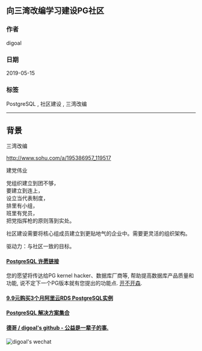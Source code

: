 ## 向三湾改编学习建设PG社区  
                                                                                                                                                    
### 作者                                                                                                                                                    
digoal                                                                                                                                                    
                                                                                                                                                    
### 日期                                                                                                                                                    
2019-05-15                                                                                                                                                    
                                                                                                                                                    
### 标签                                                                                                                                                    
PostgreSQL , 社区建设 , 三湾改编   
                                                                   
----                                                                                                                                              
                                                                                                                                                
## 背景        
  
三湾改编  
  
http://www.sohu.com/a/195386957_119517  
  
建党伟业  
  
党组织建立到团不够，  
要建立到连上，  
设立当代表制度，  
排里有小组，  
班里有党员，  
把党指挥枪的原则落到实处。  
  
社区建设需要将核心组成员建立到更贴地气的企业中。需要更灵活的组织架构。  
  
驱动力：与社区一致的目标。  
  
    
   
  
  
  
  
  
  
  
  
  
  
  
  
  
  
  
  
  
  
  
  
  
  
  
  
  
  
  
  
  
  
  
  
  
  
  
  
  
  
  
  
  
  
  
  
  
  
  
  
  
  
  
  
  
  
  
  
  
  
  
#### [PostgreSQL 许愿链接](https://github.com/digoal/blog/issues/76 "269ac3d1c492e938c0191101c7238216")
您的愿望将传达给PG kernel hacker、数据库厂商等, 帮助提高数据库产品质量和功能, 说不定下一个PG版本就有您提出的功能点. [开不开森](https://github.com/digoal/blog/issues/76 "269ac3d1c492e938c0191101c7238216").  
  
  
#### [9.9元购买3个月阿里云RDS PostgreSQL实例](https://www.aliyun.com/database/postgresqlactivity "57258f76c37864c6e6d23383d05714ea")
  
  
#### [PostgreSQL 解决方案集合](https://yq.aliyun.com/topic/118 "40cff096e9ed7122c512b35d8561d9c8")
  
  
#### [德哥 / digoal's github - 公益是一辈子的事.](https://github.com/digoal/blog/blob/master/README.md "22709685feb7cab07d30f30387f0a9ae")
  
  
![digoal's wechat](../pic/digoal_weixin.jpg "f7ad92eeba24523fd47a6e1a0e691b59")
  

